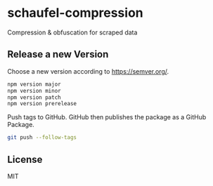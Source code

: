 # schaufel-compression

Compression & obfuscation for scraped data

## Release a new Version

Choose a new version according to <https://semver.org/>.

```bash
npm version major
npm version minor
npm version patch
npm version prerelease
```

Push tags to GitHub.
GitHub then publishes the package as a GitHub Package.

```bash
git push --follow-tags
```

## License

MIT
